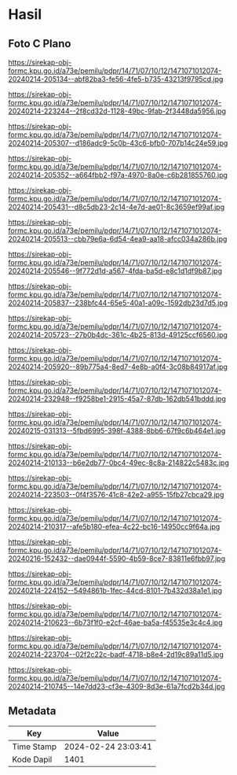 # Hasil

## Foto C Plano

https://sirekap-obj-formc.kpu.go.id/a73e/pemilu/pdpr/14/71/07/10/12/1471071012074-20240214-205134--abf82ba3-fe56-4fe5-b735-43213f9795cd.jpg

https://sirekap-obj-formc.kpu.go.id/a73e/pemilu/pdpr/14/71/07/10/12/1471071012074-20240214-223244--2f8cd32d-1128-49bc-9fab-2f3448da5956.jpg

https://sirekap-obj-formc.kpu.go.id/a73e/pemilu/pdpr/14/71/07/10/12/1471071012074-20240214-205307--d186adc9-5c0b-43c6-bfb0-707b14c24e59.jpg

https://sirekap-obj-formc.kpu.go.id/a73e/pemilu/pdpr/14/71/07/10/12/1471071012074-20240214-205352--a664fbb2-f97a-4970-8a0e-c6b281855760.jpg

https://sirekap-obj-formc.kpu.go.id/a73e/pemilu/pdpr/14/71/07/10/12/1471071012074-20240214-205431--d8c5db23-2c14-4e7d-ae01-8c3659ef99af.jpg

https://sirekap-obj-formc.kpu.go.id/a73e/pemilu/pdpr/14/71/07/10/12/1471071012074-20240214-205513--cbb79e6a-6d54-4ea9-aa18-afcc034a286b.jpg

https://sirekap-obj-formc.kpu.go.id/a73e/pemilu/pdpr/14/71/07/10/12/1471071012074-20240214-205546--9f772d1d-a567-4fda-ba5d-e8c1d1df9b87.jpg

https://sirekap-obj-formc.kpu.go.id/a73e/pemilu/pdpr/14/71/07/10/12/1471071012074-20240214-205837--238bfc44-65e5-40a1-a09c-1592db23d7d5.jpg

https://sirekap-obj-formc.kpu.go.id/a73e/pemilu/pdpr/14/71/07/10/12/1471071012074-20240214-205723--27b0b4dc-361c-4b25-813d-49125ccf6560.jpg

https://sirekap-obj-formc.kpu.go.id/a73e/pemilu/pdpr/14/71/07/10/12/1471071012074-20240214-205920--89b775a4-8ed7-4e8b-a0f4-3c08b84917af.jpg

https://sirekap-obj-formc.kpu.go.id/a73e/pemilu/pdpr/14/71/07/10/12/1471071012074-20240214-232948--f9258be1-2915-45a7-87db-162db541bddd.jpg

https://sirekap-obj-formc.kpu.go.id/a73e/pemilu/pdpr/14/71/07/10/12/1471071012074-20240215-031313--5fbd6995-398f-4388-8bb6-67f9c6b464e1.jpg

https://sirekap-obj-formc.kpu.go.id/a73e/pemilu/pdpr/14/71/07/10/12/1471071012074-20240214-210133--b6e2db77-0bc4-49ec-8c8a-214822c5483c.jpg

https://sirekap-obj-formc.kpu.go.id/a73e/pemilu/pdpr/14/71/07/10/12/1471071012074-20240214-223503--0f4f3576-41c8-42e2-a955-15fb27cbca29.jpg

https://sirekap-obj-formc.kpu.go.id/a73e/pemilu/pdpr/14/71/07/10/12/1471071012074-20240214-210317--afe5b180-efea-4c22-bc16-14950cc9f64a.jpg

https://sirekap-obj-formc.kpu.go.id/a73e/pemilu/pdpr/14/71/07/10/12/1471071012074-20240216-152432--dae0944f-5590-4b59-8ce7-83811e6fbb97.jpg

https://sirekap-obj-formc.kpu.go.id/a73e/pemilu/pdpr/14/71/07/10/12/1471071012074-20240214-224152--5494861b-1fec-44cd-8101-7b432d38a1e1.jpg

https://sirekap-obj-formc.kpu.go.id/a73e/pemilu/pdpr/14/71/07/10/12/1471071012074-20240214-210623--6b73f1f0-e2cf-46ae-ba5a-f45535e3c4c4.jpg

https://sirekap-obj-formc.kpu.go.id/a73e/pemilu/pdpr/14/71/07/10/12/1471071012074-20240214-223704--02f2c22c-badf-4718-b8e4-2d19c89a11d5.jpg

https://sirekap-obj-formc.kpu.go.id/a73e/pemilu/pdpr/14/71/07/10/12/1471071012074-20240214-210745--14e7dd23-cf3e-4309-8d3e-61a7fcd2b34d.jpg


## Metadata

| Key        | Value               |
| ---------- | ------------------- |
| Time Stamp | 2024-02-24 23:03:41 |
| Kode Dapil | 1401                |




